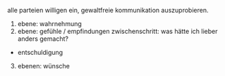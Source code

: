 alle parteien willigen ein, gewaltfreie kommunikation auszuprobieren.
1. ebene: wahrnehmung
2. ebene: gefühle / empfindungen
zwischenschritt: was hätte ich lieber anders gemacht?
+ entschuldigung
3. ebenen: wünsche
